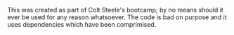 This was created as part of Colt Steele's bootcamp; by no means should it ever be used for any reason whatsoever. The code is bad on purpose and it uses dependencies which have been comprimised.
